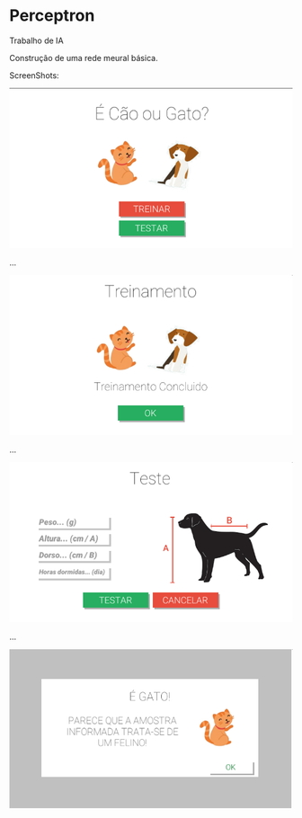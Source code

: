 # Perceptron
Trabalho de IA

Construção de uma rede meural básica.

ScreenShots:

![alt text](https://github.com/limeiragabriel/Perceptron/blob/master/ScreenShots/01.png?raw=true)

...

![alt text](https://github.com/limeiragabriel/Perceptron/blob/master/ScreenShots/02.png?raw=true)

...

![alt text](https://github.com/limeiragabriel/Perceptron/blob/master/ScreenShots/03.png?raw=true)

...

![alt text](https://github.com/limeiragabriel/Perceptron/blob/master/ScreenShots/04.png?raw=true)
